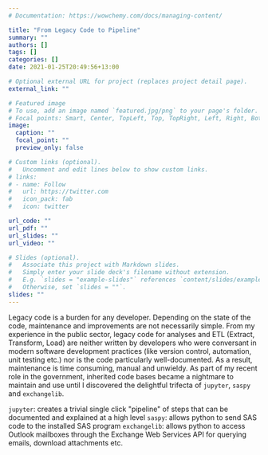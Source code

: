 ```yaml
---
# Documentation: https://wowchemy.com/docs/managing-content/

title: "From Legacy Code to Pipeline"
summary: ""
authors: []
tags: []
categories: []
date: 2021-01-25T20:49:56+13:00

# Optional external URL for project (replaces project detail page).
external_link: ""

# Featured image
# To use, add an image named `featured.jpg/png` to your page's folder.
# Focal points: Smart, Center, TopLeft, Top, TopRight, Left, Right, BottomLeft, Bottom, BottomRight.
image:
  caption: ""
  focal_point: ""
  preview_only: false

# Custom links (optional).
#   Uncomment and edit lines below to show custom links.
# links:
# - name: Follow
#   url: https://twitter.com
#   icon_pack: fab
#   icon: twitter

url_code: ""
url_pdf: ""
url_slides: ""
url_video: ""

# Slides (optional).
#   Associate this project with Markdown slides.
#   Simply enter your slide deck's filename without extension.
#   E.g. `slides = "example-slides"` references `content/slides/example-slides.md`.
#   Otherwise, set `slides = ""`.
slides: ""
---
```


Legacy code is a burden for any developer. Depending on the state of the code, maintenance and improvements are not necessarily simple. From my experience in the public sector, legacy code for analyses and ETL (Extract, Transform, Load) are neither written by developers who were conversant in modern software development practices (like version control, automation, unit testing etc.) nor is the code particularly well-documented. As a result, maintenance is time consuming, manual and unwieldy. As part of my recent role in the government, inherited code bases became a nightmare to maintain and use until I discovered the delightful trifecta of `jupyter`, `saspy` and `exchangelib`. 

`jupyter`: creates a trivial single click "pipeline" of steps that can be documented and explained at a high level
`saspy`: allows python to send SAS code to the installed SAS program 
`exchangelib`: allows python to access Outlook mailboxes through the Exchange Web Services API for querying emails, download attachments etc. 

